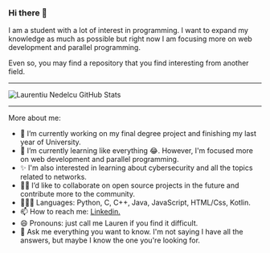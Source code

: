 ### Hi there 👋

I am a student with a lot of interest in programming. I want to expand my knowledge as much as possible but right now I am focusing more on web development and parallel programming.

Even so, you may find a repository that you find interesting from another field.

---
<img alt="Laurentiu Nedelcu GitHub Stats" src="https://github-readme-stats.vercel.app/api?username=laurentiuNedelcu&show_icons=true&hide_border=true"> <br />

---
More about me:
- 🔭 I’m currently working on my final degree project and finishing my last year of University.
- 🌱 I’m currently learning like everything 😂. However, I'm focused more on web development and parallel programming.
- ✨ I'm also interested in learning about cybersecurity and all the topics related to networks. 
- ✋🏽 I’d like to collaborate on open source projects in the future and contribute more to the community.
- 🧑🏽‍💻 Languages: Python, C, C++, Java, JavaScript, HTML/Css, Kotlin.
- 📫 How to reach me: [Linkedin.](https://www.linkedin.com/in/laurentiu-nedelcu-3b09361a3/)
- 😄 Pronouns: just call me Lauren if you find it difficult.
- 💬 Ask me everything you want to know. I'm not saying I have all the answers, but maybe I know the one you're looking for.
